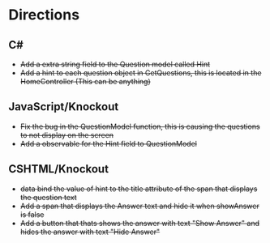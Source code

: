 # Directions
## C#
- ~~Add a extra string field to the Question model called Hint~~
- ~~Add a hint to each question object in GetQuestions, this is located in the HomeController (This can be anything)~~
## JavaScript/Knockout
- ~~Fix the bug in the QuestionModel function, this is causing the questions to not display on the screen~~
- ~~Add a observable for the Hint field to QuestionModel~~
## CSHTML/Knockout
- ~~data bind the value of hint to the title attribute of the span that displays the question text~~
- ~~Add a span that displays the Answer text and hide it when showAnswer is false~~
- ~~Add a button that thats shows the answer with text "Show Answer" and hides the answer with text "Hide Answer"~~
